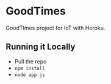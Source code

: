 # GoodTimes
GoodTImes project for IoT with Heroku.

## Running it Locally
* Pull the repo
* `npm install`
* `node app.js`